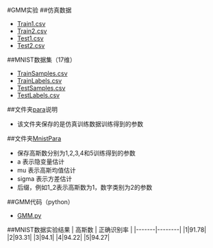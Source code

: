 #GMM实验
##仿真数据
* [Train1.csv](Train1.csv)
* [Train2.csv](Train2.csv)
* [Test1.csv](Test1.csv)
* [Test2.csv](Test2.csv)

##MNIST数据集（17维）
* [TrainSamples.csv](TrainSamples.csv)
* [TrainLabels.csv](TrainLabels.csv)
* [TestSamples.csv](TestSamples.csv)
* [TestLabels.csv](TestLabels.csv)

##文件夹[para](para)说明
* 该文件夹保存的是仿真训练数据训练得到的参数

##文件夹[MnistPara](MnistPara)
* 保存高斯数分别为1,2,3,4和5训练得到的参数
* a 表示隐变量估计
* mu 表示高斯均值估计
* sigma 表示方差估计
* 后缀，例如1_2表示高斯数为1，数字类别为2的参数

##GMM代码（python）
* [GMM.py](GMM.py)

##MNIST数据实验结果
| 高斯数 | 正确识别率 |
|-------|--------|
|1|91.78|
|2|93.31|
|3|94.1|
|4|94.22|
|5|94.27|